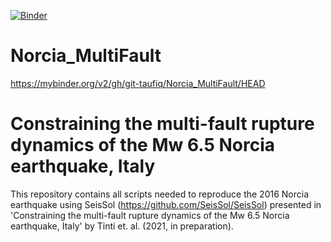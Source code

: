 [![Binder](https://mybinder.org/badge_logo.svg)](https://mybinder.org/v2/gh/git-taufiq/Norcia_MultiFault/HEAD)
# Norcia_MultiFault

https://mybinder.org/v2/gh/git-taufiq/Norcia_MultiFault/HEAD


# Constraining the multi-fault rupture dynamics of the Mw 6.5 Norcia earthquake, Italy

This repository contains all scripts needed to reproduce the 2016 Norcia earthquake using SeisSol (https://github.com/SeisSol/SeisSol) presented in 'Constraining the multi-fault rupture dynamics of the Mw 6.5 Norcia earthquake, Italy' by Tinti et. al. (2021, in preparation).

